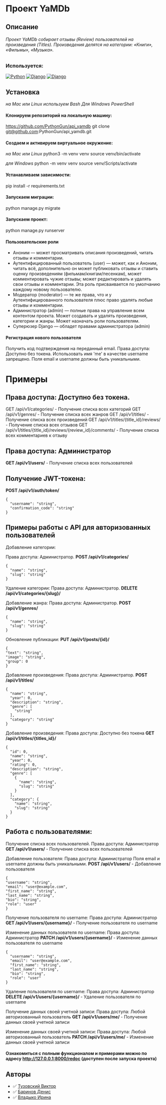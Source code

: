 # Проект YaMDb
## Описание
###### Проект YaMDb собирает отзывы (Review) пользователей на произведения (Titles). Произведения делятся на категории: «Книги», «Фильмы», «Музыка».

### Используется:

[![Python](https://img.shields.io/badge/-Python_3.7.9-464646??style=flat-square&logo=Python)](https://www.python.org/downloads/)
[![Django](https://img.shields.io/badge/-Django-464646??style=flat-square&logo=Django)](https://www.djangoproject.com/)
[![Django](https://img.shields.io/badge/-Django_rest_framework_3.12.4-464646??style=flat-square&logo=Django)](https://www.django-rest-framework.org)

## Установка
_на Mac или Linux используем Bash_
_Для Windows PowerShell_

#### Клонируем репозиторий на локальную машину:
https://github.com/PythonGun/api_yamdb
git clone git@github.com:PythonGun/api_yamdb.git

#### Создаем и активируем виртуальное окружение:
_на Mac или Linux_
python3 -m venv venv
source venv/bin/activate 

_для Windows_
python -m venv venv
source venv/Scripts/activate

#### Устанавливаем зависимости:
pip install -r requirements.txt

#### Запускаем миграции:
python manage.py migrate

#### Запускаем проект:
python manage.py runserver

#### Пользовательские роли
- Аноним — может просматривать описания произведений, читать отзывы и комментарии.
- Аутентифицированный пользователь (user) — может, как и Аноним, читать всё, дополнительно он может публиковать отзывы и ставить оценку произведениям (фильмам/книгам/песенкам), может комментировать чужие отзывы; может редактировать и удалять свои отзывы и комментарии. Эта роль присваивается по умолчанию каждому новому пользователю.
- Модератор (moderator) — те же права, что и у Аутентифицированного пользователя плюс право удалять любые отзывы и комментарии.
- Администратор (admin) — полные права на управление всем контентом проекта. Может создавать и удалять произведения, категории и жанры. Может назначать роли пользователям.
- Суперюзер Django — обладет правами администратора (admin)

#### Регистрация нового пользователя
Получить код подтверждения на переданный email.
Права доступа: Доступно без токена.
Использовать имя 'me' в качестве username запрещено.
Поля email и username должны быть уникальными.


# Примеры
## Права доступа: Доступно без токена.
GET /api/v1/categories/ - Получение списка всех категорий
GET /api/v1/genres/ - Получение списка всех жанров
GET /api/v1/titles/ - Получение списка всех произведений
GET /api/v1/titles/{title_id}/reviews/ - Получение списка всех отзывов
GET /api/v1/titles/{title_id}/reviews/{review_id}/comments/ - Получение списка всех комментариев к отзыву

## Права доступа: Администратор
__GET /api/v1/users/__ - Получение списка всех пользователей

## Получение JWT-токена:
__POST /api/v1/auth/token/__
```
{
  "username": "string",
  "confirmation_code": "string"
}
```

## Примеры работы с API для авторизованных пользователей
Добавление категории:

Права доступа: Администратор.
__POST /api/v1/categories/__
```
{
  "name": "string",
  "slug": "string"
}
```
Удаление категории:
Права доступа: Администратор.
__DELETE /api/v1/categories/{slug}/__

Добавление жанра:
Права доступа: Администратор.
__POST /api/v1/genres/__
```
{
  "name": "string",
  "slug": "string"
}
```

Обновление публикации:
__PUT /api/v1/posts/{id}/__
```
{
"text": "string",
"image": "string",
"group": 0
}
```

Добавление произведения:
Права доступа: Администратор. 
__POST /api/v1/titles/__
```
{
  "name": "string",
  "year": 0,
  "description": "string",
  "genre": [
    "string"
  ],
  "category": "string"
}
```

Добавление произведения:
Права доступа: Доступно без токена
__GET /api/v1/titles/{titles_id}/__
```
{
  "id": 0,
  "name": "string",
  "year": 0,
  "rating": 0,
  "description": "string",
  "genre": [
    {
      "name": "string",
      "slug": "string"
    }
  ],
  "category": {
    "name": "string",
    "slug": "string"
  }
}
```

## Работа с пользователями:
Получение списка всех пользователей.
Права доступа: Администратор
__GET /api/v1/users/__ - Получение списка всех пользователей

Добавление пользователя:
Права доступа: Администратор
Поля email и username должны быть уникальными.
__POST /api/v1/users/__ - Добавление пользователя
```
{
"username": "string",
"email": "user@example.com",
"first_name": "string",
"last_name": "string",
"bio": "string",
"role": "user"
}
```

Получение пользователя по username:
Права доступа: Администратор
__GET /api/v1/users/{username}/__ - Получение пользователя по username

Изменение данных пользователя по username:
Права доступа: Администратор
__PATCH /api/v1/users/{username}/__ - Изменение данных пользователя по username
```
{
  "username": "string",
  "email": "user@example.com",
  "first_name": "string",
  "last_name": "string",
  "bio": "string",
  "role": "user"
}
```

Удаление пользователя по username:
Права доступа: Администратор
__DELETE /api/v1/users/{username}/__ - Удаление пользователя по username

Получение данных своей учетной записи:
Права доступа: Любой авторизованный пользователь
__GET /api/v1/users/me/__ - Получение данных своей учетной записи

Изменение данных своей учетной записи:
Права доступа: Любой авторизованный пользователь
__PATCH /api/v1/users/me/__ - Изменение данных своей учетной записи


#### Ознакомиться с полным функционалом и примерами можно по адресу http://127.0.0.1:8000/redoc (доступен после запуска проекта)

## Авторы
- :white_check_mark: [Тузовский Виктор](https://github.com/yumeko6)
- :white_check_mark: [Баринов Денис](https://github.com/PythonGun)
- :white_check_mark: [Владыко Ирина](https://github.com/VladykoIra)
